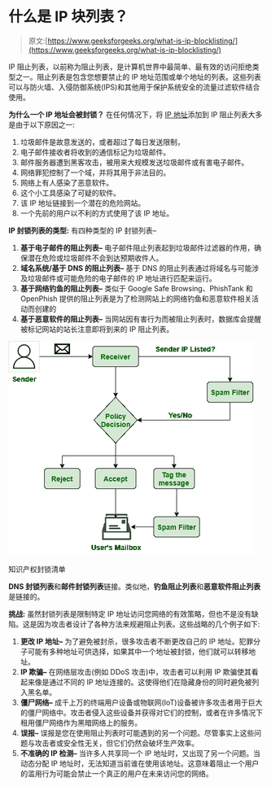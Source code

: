 # 什么是 IP 块列表？

> 原文:[https://www.geeksforgeeks.org/what-is-ip-blocklisting/](https://www.geeksforgeeks.org/what-is-ip-blocklisting/)

IP 阻止列表，以前称为阻止列表，是计算机世界中最简单、最有效的访问拒绝类型之一。阻止列表是包含您想要禁止的 IP 地址范围或单个地址的列表。这些列表可以与防火墙、入侵防御系统(IPS)和其他用于保护系统安全的流量过滤软件结合使用。

**为什么一个 IP 地址会被封锁？**
在任何情况下，将 [IP 地址](https://www.geeksforgeeks.org/ip-addressing-classless-addressing/)添加到 IP 阻止列表大多是由于以下原因之一:

1.  垃圾邮件是故意发送的，或者超过了每日发送限制，
2.  电子邮件接收者将收到的通信标记为垃圾邮件。
3.  邮件服务器遭到黑客攻击，被用来大规模发送垃圾邮件或有害电子邮件。
4.  网络罪犯控制了一个域，并将其用于非法目的。
5.  网络上有人感染了恶意软件。
6.  这个小工具感染了可疑的软件。
7.  该 IP 地址链接到一个潜在的危险网站。
8.  一个先前的用户以不利的方式使用了该 IP 地址。

**IP 封锁列表的类型:**
有四种类型的 IP 封锁列表–

1.  **基于电子邮件的阻止列表–**
    电子邮件阻止列表起到垃圾邮件过滤器的作用，确保潜在危险或垃圾邮件不会到达预期收件人。
2.  **域名系统/基于 DNS 的阻止列表–**
    基于 DNS 的阻止列表通过将域名与可能涉及垃圾邮件或可能危险的电子邮件的 IP 地址进行匹配来运行。
3.  **基于网络钓鱼的阻止列表–**
    类似于 Google Safe Browsing、PhishTank 和 OpenPhish 提供的阻止列表是为了检测网站上的网络钓鱼和恶意软件相关活动而创建的
4.  **基于恶意软件的阻止列表–**
    当网站因有害行为而被阻止列表时，数据库会提醒被标记网站的站长注意即将到来的 IP 阻止列表。

![IP Blocklisting](img/cdea0a7662988b5dc9f2b7eef88a53d6.png)

知识产权封锁清单

**DNS 封锁列表**和**邮件封锁列表**链接。类似地，**钓鱼阻止列表**和**恶意软件阻止列表**是链接的。

**挑战:**
虽然封锁列表是限制特定 IP 地址访问您网络的有效策略，但也不是没有缺陷。这是因为攻击者设计了各种方法来规避阻止列表。这些战略的几个例子如下:

1.  **更改 IP 地址–**
    为了避免被封杀，很多攻击者不断更改自己的 IP 地址。犯罪分子可能有多种地址可供选择，如果其中一个地址被封锁，他们就可以转移地址。
2.  **IP 欺骗–**
    在网络层攻击(例如 DDoS 攻击)中，攻击者可以利用 IP 欺骗使其看起来像是通过不同的 IP 地址连接的。这使得他们在隐藏身份的同时避免被列入黑名单。
3.  **僵尸网络–**
    成千上万的终端用户设备或物联网(IoT)设备被许多攻击者用于巨大的僵尸网络中。攻击者侵入这些设备并获得对它们的控制，或者在许多情况下租用僵尸网络作为黑暗网络上的服务。
4.  **误报–**
    误报是您在使用阻止列表时可能遇到的另一个问题。尽管事实上这些问题与攻击者或安全性无关，但它们仍然会破坏生产效率。
5.  **不准确的 IP 检测–**
    当许多人共享同一个 IP 地址时，又出现了另一个问题。当动态分配 IP 地址时，无法知道当前谁在使用该地址。这意味着阻止一个用户的滥用行为可能会禁止一个真正的用户在未来访问您的网络。